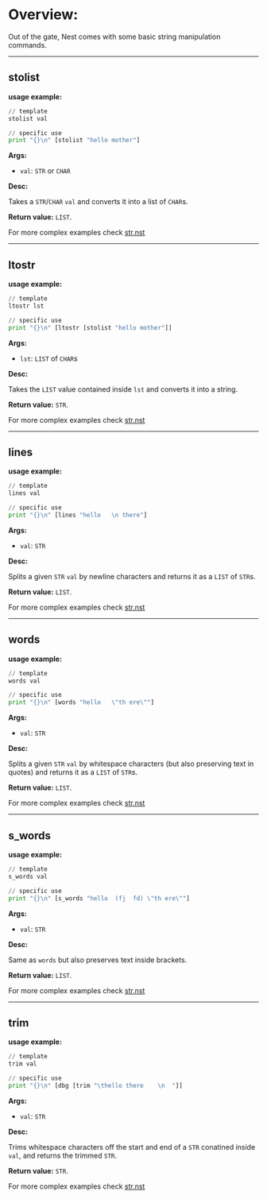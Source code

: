 # Overview:

Out of the gate, Nest comes with some basic string manipulation commands.


___
## **stolist**

**usage example:**
```Python
// template
stolist val

// specific use
print "{}\n" [stolist "hello mother"]
```
    
**Args:**

* `val`: `STR` or `CHAR`

**Desc:**

Takes a `STR`/`CHAR` `val` and converts it into a list of `CHAR`s.


**Return value:** `LIST`.

For more complex examples check [str.nst](../examples/str.nst)

___
## **ltostr**

**usage example:**
```Python
// template
ltostr lst

// specific use
print "{}\n" [ltostr [stolist "hello mother"]]
```
    
**Args:**

* `lst`: `LIST` of `CHAR`s

**Desc:**

Takes the `LIST` value contained inside `lst` and converts it into a string.


**Return value:** `STR`.

For more complex examples check [str.nst](../examples/str.nst)

___
## **lines**

**usage example:**
```Python
// template
lines val

// specific use
print "{}\n" [lines "hello   \n there"]
```
    
**Args:**

* `val`: `STR`

**Desc:**

Splits a given `STR` `val` by newline characters and returns it as a `LIST` of `STR`s.


**Return value:** `LIST`.

For more complex examples check [str.nst](../examples/str.nst)


___
## **words**

**usage example:**
```Python
// template
words val

// specific use
print "{}\n" [words "hello   \"th ere\""]
```
    
**Args:**

* `val`: `STR`

**Desc:**

Splits a given `STR` `val` by whitespace characters (but also preserving text in quotes) and returns it as a `LIST` of `STR`s.


**Return value:** `LIST`.

For more complex examples check [str.nst](../examples/str.nst)

___
## **s_words**

**usage example:**
```Python
// template
s_words val

// specific use
print "{}\n" [s_words "hello  (fj  fd) \"th ere\""]
```
    
**Args:**

* `val`: `STR`

**Desc:**

Same as `words` but also preserves text inside brackets.


**Return value:** `LIST`.

For more complex examples check [str.nst](../examples/str.nst)
___
## **trim**

**usage example:**
```Python
// template
trim val

// specific use
print "{}\n" [dbg [trim "\thello there    \n  "]]
```
    
**Args:**

* `val`: `STR`

**Desc:**

Trims whitespace characters off the start and end of a `STR` conatined inside `val`, and returns the trimmed `STR`.


**Return value:** `STR`.

For more complex examples check [str.nst](../examples/str.nst)
